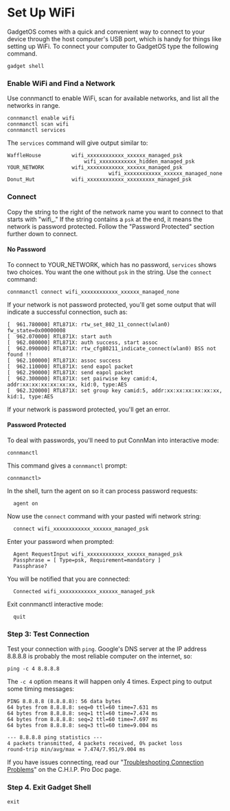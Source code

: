 # Set Up WiFi

GadgetOS comes with a quick and convenient way to connect to your device through the host computer's USB port, which is handy for things like setting up WiFi. To connect your computer to GadgetOS type the following command.

```shell
gadget shell
```
### Enable WiFi and Find a Network

Use connmanctl to enable WiFi, scan for available networks, and list all the networks in range.

```shell
connmanctl enable wifi
connmanctl scan wifi
connmanctl services
```

The `services` command will give output similar to:

```shell
WaffleHouse          wifi_xxxxxxxxxxxx_xxxxxx_managed_psk
                         wifi_xxxxxxxxxxxx_hidden_managed_psk
YOUR_NETWORK         wifi_xxxxxxxxxxxx_xxxxxx_managed_psk
                                 wifi_xxxxxxxxxxxx_xxxxxx_managed_none
Donut_Hut            wifi_xxxxxxxxxxxx_xxxxxxxxx_managed_psk
```

### Connect 

Copy the string to the right of the network name you want to connect to that starts with "wifi_." If the string contains a `psk` at the end, it means the network is password protected. Follow the "Password Protected" section further down to connect.


#### No Password

To connect to YOUR_NETWORK, which has no password, `services` shows two choices. You want the one without `psk` in the string. Use the `connect` command:

```shell
connmanctl connect wifi_xxxxxxxxxxxx_xxxxxx_managed_none
```

If your network is not password protected, you'll get some output that will indicate a successful connection, such as:

```shell
[  961.780000] RTL871X: rtw_set_802_11_connect(wlan0)  fw_state=0x00000008
[  962.070000] RTL871X: start auth
[  962.080000] RTL871X: auth success, start assoc
[  962.090000] RTL871X: rtw_cfg80211_indicate_connect(wlan0) BSS not found !!
[  962.100000] RTL871X: assoc success
[  962.110000] RTL871X: send eapol packet
[  962.290000] RTL871X: send eapol packet
[  962.300000] RTL871X: set pairwise key camid:4, addr:xx:xx:xx:xx:xx:xx, kid:0, type:AES
[  962.320000] RTL871X: set group key camid:5, addr:xx:xx:xx:xx:xx:xx, kid:1, type:AES
```

If your network is password protected, you'll get an error.

#### Password Protected
To deal with passwords, you'll need to put ConnMan into interactive mode:

```shell
connmanctl
```

This command gives a `connmanctl` prompt:

```shell
connmanctl>
```

In the shell, turn the agent on so it can process password requests:

```shell
  agent on
```

Now use the `connect` command with your pasted wifi network string:

```shell
  connect wifi_xxxxxxxxxxxx_xxxxxx_managed_psk
```

Enter your password when prompted:

```shell
  Agent RequestInput wifi_xxxxxxxxxxxx_xxxxxx_managed_psk
  Passphrase = [ Type=psk, Requirement=mandatory ]
  Passphrase?
```

You will be notified that you are connected:

```shell
  Connected wifi_xxxxxxxxxxxx_xxxxxx_managed_psk
```

Exit connmanctl interactive mode:

```shell
  quit
```

### Step 3: Test Connection

Test your connection with `ping`. Google's DNS server at the IP address 8.8.8.8 is probably the most reliable computer on the internet, so:

```shell
ping -c 4 8.8.8.8
```
The `-c 4` option means it will happen only 4 times. Expect ping to output some timing messages:

```shell
PING 8.8.8.8 (8.8.8.8): 56 data bytes
64 bytes from 8.8.8.8: seq=0 ttl=60 time=7.631 ms
64 bytes from 8.8.8.8: seq=1 ttl=60 time=7.474 ms
64 bytes from 8.8.8.8: seq=2 ttl=60 time=7.697 ms
64 bytes from 8.8.8.8: seq=3 ttl=60 time=9.004 ms

--- 8.8.8.8 ping statistics ---
4 packets transmitted, 4 packets received, 0% packet loss
round-trip min/avg/max = 7.474/7.951/9.004 ms
```

If you have issues connecting, read our "[Troubleshooting Connection Problems](/chip_pro.html#step-3-test-connection)" on the C.H.I.P. Pro Doc page.

### Step 4. Exit Gadget Shell

```
exit
```


